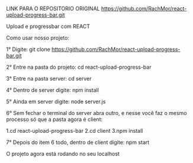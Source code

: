LINK PARA O REPOSITORIO ORIGINAL https://github.com/RachMor/react-upload-progress-bar.git


Upload e progressbar com REACT

Como usar nosso projeto:

1° Digite: git clone https://github.com/RachMor/react-upload-progress-bar.git

2° Entre na pasta do projeto: cd react-upload-progress-bar

3° Entre na pasta server: cd server

4° Dentro de server digite: npm install

5° Ainda em server digite: node server.js

6° Sem fechar o terminal do server abra outro, e nesse você faz o mesmo processo só que a pasta agora é client:

1.cd react-upload-progress-bar
2.cd client
3.npm install

7° Depois do item 6 todo, dentro de client digite: npm start

O projeto agora está rodando no seu localhost
